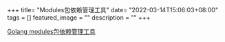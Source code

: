+++
title= "Modules包依赖管理工具"
date= "2022-03-14T15:06:03+08:00"
tags = []
featured_image = ""
description = ""
+++

[Golang modules包依赖管理工具](https://www.bbsmax.com/A/l1dygxDVJe)